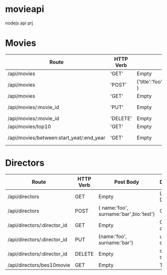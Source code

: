 # movieapi
nodejs api prj

# Movies
Route | HTTP Verb   | Post body     | Description   |
--- | --- | --- | --- |
/api/movies | 'GET' | Empty | List all movies |
/api/movies | 'POST' | {'title':'foo','category':'bar','country':'USA' } | insert movie |
/api/movies | 'GET' | Empty | Get a movie. |
/api/movies/:movie_id | 'PUT' | Empty | {'name': 'foo', 'surname':'bar' | update movie |
/api/movies/:movie_id | 'DELETE' | Empty | Delete moview |
/api/movies/top10 | 'GET' | Empty | Get 10 movie |
/api/movies/between:start_yeat/:end_year | 'GET' | Empty | movies between |

# Directors
Route   |   HTTP Verb   |   Post Body   |   Description |
--- | --- | --- | --- |
/api/directors | GET | Empty | List all Directors.
/api/directors | POST | { name:'foo', surname:'bar',bio:'test'} | Create
/api/directors/:director_id | GET | Empty | Get a director
/api/directors/:director_id | PUT | {name:'foo', surname:'bar'} | update director
/api/directors/:director_id | DELETE | Empty | delete director.
/api/directors/bes10movie | GET | Empty | Top 10 film